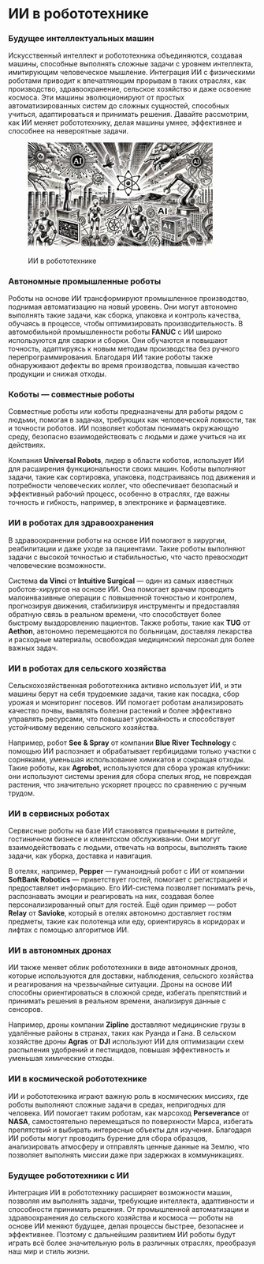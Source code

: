 # ИИ в робототехнике

### Будущее интеллектуальных машин

Искусственный интеллект и робототехника объединяются, создавая машины, способные выполнять сложные задачи с уровнем интеллекта, имитирующим человеческое мышление. Интеграция ИИ с физическими роботами приводит к впечатляющим прорывам в таких отраслях, как производство, здравоохранение, сельское хозяйство и даже освоение космоса. Эти машины эволюционируют от простых автоматизированных систем до сложных сущностей, способных учиться, адаптироваться и принимать решения. Давайте рассмотрим, как ИИ меняет робототехнику, делая машины умнее, эффективнее и способнее на невероятные задачи.

<div align="left"><figure><img src="../../.gitbook/assets/image (2) (1) (1) (1) (1).png" alt="" width="375"><figcaption><p>ИИ в робототехнике</p></figcaption></figure></div>

### Автономные промышленные роботы

Роботы на основе ИИ трансформируют промышленное производство, поднимая автоматизацию на новый уровень. Они могут автономно выполнять такие задачи, как сборка, упаковка и контроль качества, обучаясь в процессе, чтобы оптимизировать производительность. В автомобильной промышленности роботы **FANUC** с ИИ широко используются для сварки и сборки. Они обучаются и повышают точность, адаптируясь к новым методам производства без ручного перепрограммирования. Благодаря ИИ такие роботы также обнаруживают дефекты во время производства, повышая качество продукции и снижая отходы.

### Коботы — совместные роботы

Совместные роботы или коботы предназначены для работы рядом с людьми, помогая в задачах, требующих как человеческой ловкости, так и точности роботов. ИИ позволяет коботам понимать окружающую среду, безопасно взаимодействовать с людьми и даже учиться на их действиях.&#x20;

Компания **Universal Robots**, лидер в области коботов, использует ИИ для расширения функциональности своих машин. Коботы выполняют задачи, такие как сортировка, упаковка, подстраиваясь под движения и потребности человеческих коллег, что обеспечивает безопасный и эффективный рабочий процесс, особенно в отраслях, где важны точность и гибкость, например, в электронике и фармацевтике.

### ИИ в роботах для здравоохранения

В здравоохранении роботы на основе ИИ помогают в хирургии, реабилитации и даже уходе за пациентами. Такие роботы выполняют задачи с высокой точностью и стабильностью, что часто превосходит человеческие возможности.&#x20;

Система **da Vinci** от **Intuitive Surgical** — один из самых известных роботов-хирургов на основе ИИ. Она помогает врачам проводить малоинвазивные операции с повышенной точностью и контролем, прогнозируя движения, стабилизируя инструменты и предоставляя обратную связь в реальном времени, что способствует более быстрому выздоровлению пациентов. Также роботы, такие как **TUG** от **Aethon**, автономно перемещаются по больницам, доставляя лекарства и расходные материалы, освобождая медицинский персонал для более важных задач.

### ИИ в роботах для сельского хозяйства

Сельскохозяйственная робототехника активно использует ИИ, и эти машины берут на себя трудоемкие задачи, такие как посадка, сбор урожая и мониторинг посевов. ИИ помогает роботам анализировать качество почвы, выявлять болезни растений и более эффективно управлять ресурсами, что повышает урожайность и способствует устойчивому ведению сельского хозяйства.&#x20;

Например, робот **See & Spray** от компании **Blue River Technology** с помощью ИИ распознает и обрабатывает гербицидами только участки с сорняками, уменьшая использование химикатов и сокращая отходы. Такие роботы, как **Agrobot**, используются для сбора урожая клубники: они используют системы зрения для сбора спелых ягод, не повреждая растения, что значительно ускоряет процесс по сравнению с ручным трудом.

### ИИ в сервисных роботах

Сервисные роботы на базе ИИ становятся привычными в ритейле, гостиничном бизнесе и клиентском обслуживании. Они могут взаимодействовать с людьми, отвечать на вопросы, выполнять такие задачи, как уборка, доставка и навигация.&#x20;

В отелях, например, **Pepper** — гуманоидный робот с ИИ от компании **SoftBank Robotics** — приветствует гостей, помогает с регистрацией и предоставляет информацию. Его ИИ-система позволяет понимать речь, распознавать эмоции и реагировать на них, создавая более персонализированный опыт для гостей. Ещё один пример — робот **Relay** от **Savioke**, который в отелях автономно доставляет гостям предметы, такие как полотенца или еду, ориентируясь в коридорах и лифтах с помощью алгоритмов ИИ.

### ИИ в автономных дронах

ИИ также меняет облик робототехники в виде автономных дронов, которые используются для доставки, наблюдения, сельского хозяйства и реагирования на чрезвычайные ситуации. Дроны на основе ИИ способны ориентироваться в сложной среде, избегать препятствий и принимать решения в реальном времени, анализируя данные с сенсоров.&#x20;

Например, дроны компании **Zipline** доставляют медицинские грузы в удалённые районы в странах, таких как Руанда и Гана. В сельском хозяйстве дроны **Agras** от **DJI** используют ИИ для оптимизации схем распыления удобрений и пестицидов, повышая эффективность и уменьшая химические отходы.

### ИИ в космической робототехнике

ИИ и робототехника играют важную роль в космических миссиях, где роботы выполняют сложные задачи в средах, непригодных для человека. ИИ помогает таким роботам, как марсоход **Perseverance** от **NASA**, самостоятельно перемещаться по поверхности Марса, избегать препятствий и выбирать интересные объекты для изучения. Благодаря ИИ роботы могут проводить бурение для сбора образцов, анализировать атмосферу и отправлять ценные данные на Землю, что позволяет выполнять миссии даже при задержках в коммуникациях.

### Будущее робототехники с ИИ

Интеграция ИИ в робототехнику расширяет возможности машин, позволяя им выполнять задачи, требующие интеллекта, адаптивности и способности принимать решения. От промышленной автоматизации и здравоохранения до сельского хозяйства и космоса — роботы на основе ИИ меняют будущее, делая процессы быстрее, безопаснее и эффективнее. Поэтому с дальнейшим развитием ИИ роботы будут играть всё более значительную роль в различных отраслях, преобразуя наш мир и стиль жизни.
